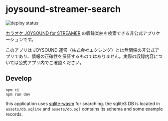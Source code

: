 # joysound-streamer-search

![deploy status](https://github.com/pikatenor/joysound-streamer-search/actions/workflows/firebase-hosting-merge.yml/badge.svg)

[カラオケ JOYSOUND for STREAMER](https://store.steampowered.com/app/2939590/) の収録楽曲を検索できる非公式アプリケーションです。

このアプリは JOYSOUND 運営（株式会社エクシング）とは無関係の非公式アプリであり、情報の正確性を保証するものではありません。実際の収録内容については公式アプリ内でご確認ください。

## Develop

    npm ci
    npm run dev

this application uses [sqlite-wasm](https://github.com/sqlite/sqlite-wasm) for searching. the sqlite3 DB is located in `assets/db.sqlite` and `assets/db.sql` contains its schema and some example records.
